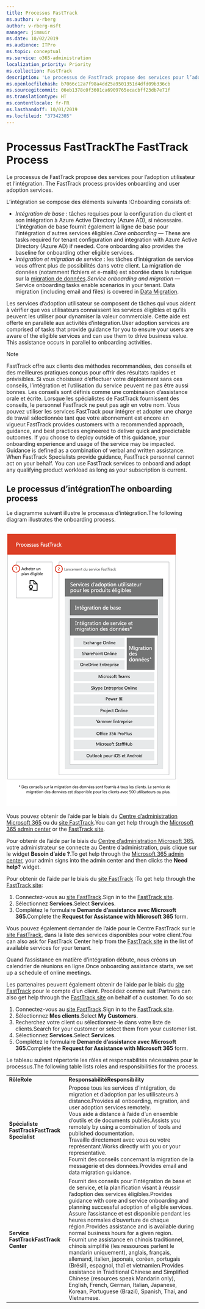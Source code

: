 ```yaml
---
title: Processus FastTrack
ms.author: v-rberg
author: v-rberg-msft
manager: jimmuir
ms.date: 10/02/2019
ms.audience: ITPro
ms.topic: conceptual
ms.service: o365-administration
localization_priority: Priority
ms.collection: FastTrack
description: 'Le processus de FastTrack propose des services pour l’adoption utilisateur et l’intégration. '
ms.openlocfilehash: b7066c12a7f98a4dd25a9501351d4dfd09b336cb
ms.sourcegitcommit: 06eb1378c0f3601ca6909765ecacbff23db7e71f
ms.translationtype: HT
ms.contentlocale: fr-FR
ms.lasthandoff: 10/01/2019
ms.locfileid: "37342305"
---
```

# <a name="the-fasttrack-process"></a><span data-ttu-id="4701c-103">Processus FastTrack</span><span class="sxs-lookup"><span data-stu-id="4701c-103">The FastTrack Process</span></span>

<span data-ttu-id="4701c-104">Le processus de FastTrack propose des services pour l’adoption utilisateur et l’intégration. </span><span class="sxs-lookup"><span data-stu-id="4701c-104">The FastTrack process provides onboarding and user adoption services.</span></span> 
  
<span data-ttu-id="4701c-105">L’intégration se compose des éléments suivants :</span><span class="sxs-lookup"><span data-stu-id="4701c-105">Onboarding consists of:</span></span>
  
- <span data-ttu-id="4701c-p101">*Intégration de base* : tâches requises pour la configuration du client et son intégration à Azure Active Directory (Azure AD), si nécessaire. L'intégration de base fournit également la ligne de base pour l'intégration d'autres services éligibles.</span><span class="sxs-lookup"><span data-stu-id="4701c-p101">*Core onboarding* — These are tasks required for tenant configuration and integration with Azure Active Directory (Azure AD) if needed. Core onboarding also provides the baseline for onboarding other eligible services.</span></span> 
- <span data-ttu-id="4701c-p102">*Intégration et migration de service* : les tâches d’intégration de service vous offrent plus de possibilités dans votre client. La migration de données (notamment fichiers et e-mails) est abordée dans la rubrique sur la [migration de données](O365-data-migration.md).</span><span class="sxs-lookup"><span data-stu-id="4701c-p102">*Service onboarding and migration* — Service onboarding tasks enable scenarios in your tenant. Data migration (including email and files) is covered in [Data Migration](O365-data-migration.md).</span></span> 
    
<span data-ttu-id="4701c-p103">Les services d’adoption utilisateur se composent de tâches qui vous aident à vérifier que vos utilisateurs connaissent les services éligibles et qu’ils peuvent les utiliser pour dynamiser la valeur commerciale. Cette aide est offerte en parallèle aux activités d’intégration.</span><span class="sxs-lookup"><span data-stu-id="4701c-p103">User adoption services are comprised of tasks that provide guidance for you to ensure your users are aware of the eligible services and can use them to drive business value. This assistance occurs in parallel to onboarding activities.</span></span>
  
> [!NOTE]
> <span data-ttu-id="4701c-p104">FastTrack offre aux clients des méthodes recommandées, des conseils et des meilleures pratiques conçus pour offrir des résultats rapides et prévisibles. Si vous choisissez d’effectuer votre déploiement sans ces conseils, l’intégration et l’utilisation du service peuvent ne pas être aussi bonnes. Les conseils sont définis comme une combinaison d’assistance orale et écrite. Lorsque les spécialistes de FastTrack fournissent des conseils, le personnel FastTrack ne peut pas agir en votre nom. Vous pouvez utiliser les services FastTrack pour intégrer et adopter une charge de travail sélectionnée tant que votre abonnement est encore en vigueur.</span><span class="sxs-lookup"><span data-stu-id="4701c-p104">FastTrack provides customers with a recommended approach, guidance, and best practices engineered to deliver quick and predictable outcomes. If you choose to deploy outside of this guidance, your onboarding experience and usage of the service may be impacted. Guidance is defined as a combination of verbal and written assistance. When FastTrack Specialists provide guidance, FastTrack personnel cannot act on your behalf. You can use FastTrack services to onboard and adopt any qualifying product workload as long as your subscription is current.</span></span> 
  
## <a name="the-onboarding-process"></a><span data-ttu-id="4701c-117">Le processus d’intégration</span><span class="sxs-lookup"><span data-stu-id="4701c-117">The onboarding process</span></span>

<span data-ttu-id="4701c-118">Le diagramme suivant illustre le processus d’intégration.</span><span class="sxs-lookup"><span data-stu-id="4701c-118">The following diagram illustrates the onboarding process.</span></span>
  
![Chronologie pour l’utilisation du service d’intégration](media/O365-Onboarding-Timeline.png)
  
<span data-ttu-id="4701c-120">Vous pouvez obtenir de l’aide par le biais du [Centre d’administration Microsoft 365](https://go.microsoft.com/fwlink/?linkid=2032704) ou du [site FastTrack](https://go.microsoft.com/fwlink/?linkid=780698).</span><span class="sxs-lookup"><span data-stu-id="4701c-120">You can get help through the [Microsoft 365 admin center](https://go.microsoft.com/fwlink/?linkid=2032704) or the [FastTrack site](https://go.microsoft.com/fwlink/?linkid=780698).</span></span> 

<span data-ttu-id="4701c-121">Pour obtenir de l’aide par le biais du [Centre d’administration Microsoft 365](https://go.microsoft.com/fwlink/?linkid=2032704), votre administrateur se connecte au Centre d’administration, puis clique sur le widget **Besoin d’aide ?**.</span><span class="sxs-lookup"><span data-stu-id="4701c-121">To get help through the [Microsoft 365 admin center](https://go.microsoft.com/fwlink/?linkid=2032704), your admin signs into the admin center and then clicks the **Need help?** widget.</span></span> 

<span data-ttu-id="4701c-122">Pour obtenir de l’aide par le biais du [site FastTrack](https://go.microsoft.com/fwlink/?linkid=780698) :</span><span class="sxs-lookup"><span data-stu-id="4701c-122">To get help through the [FastTrack site](https://go.microsoft.com/fwlink/?linkid=780698):</span></span> 
1.  <span data-ttu-id="4701c-123">Connectez-vous au [site FastTrack](https://go.microsoft.com/fwlink/?linkid=780698).</span><span class="sxs-lookup"><span data-stu-id="4701c-123">Sign in to the [FastTrack site](https://go.microsoft.com/fwlink/?linkid=780698).</span></span> 
2.  <span data-ttu-id="4701c-124">Sélectionnez **Services**.</span><span class="sxs-lookup"><span data-stu-id="4701c-124">Select **Services**.</span></span>
3.  <span data-ttu-id="4701c-125">Complétez le formulaire **Demande d’assistance avec Microsoft 365**.</span><span class="sxs-lookup"><span data-stu-id="4701c-125">Complete the **Request for Assistance with Microsoft 365** form.</span></span> 
  
 <span data-ttu-id="4701c-126">Vous pouvez également demander de l’aide pour le Centre FastTrack sur le [site FastTrack](https://go.microsoft.com/fwlink/?linkid=780698), dans la liste des services disponibles pour votre client.</span><span class="sxs-lookup"><span data-stu-id="4701c-126">You can also ask for FastTrack Center help from the [FastTrack site](https://go.microsoft.com/fwlink/?linkid=780698) in the list of available services for your tenant.</span></span> 
    
 <span data-ttu-id="4701c-127">Quand l’assistance en matière d’intégration débute, nous créons un calendrier de réunions en ligne.</span><span class="sxs-lookup"><span data-stu-id="4701c-127">Once onboarding assistance starts, we set up a schedule of online meetings.</span></span>
    
<span data-ttu-id="4701c-p105">Les partenaires peuvent également obtenir de l’aide par le biais du [site FastTrack](https://go.microsoft.com/fwlink/?linkid=780698) pour le compte d’un client. Procédez comme suit :</span><span class="sxs-lookup"><span data-stu-id="4701c-p105">Partners can also get help through the [FastTrack site](https://go.microsoft.com/fwlink/?linkid=780698) on behalf of a customer. To do so:</span></span>
1.  <span data-ttu-id="4701c-130">Connectez-vous au [site FastTrack](https://go.microsoft.com/fwlink/?linkid=780698).</span><span class="sxs-lookup"><span data-stu-id="4701c-130">Sign in to the [FastTrack site](https://go.microsoft.com/fwlink/?linkid=780698).</span></span> 
2.  <span data-ttu-id="4701c-131">Sélectionnez **Mes clients**.</span><span class="sxs-lookup"><span data-stu-id="4701c-131">Select **My Customers**.</span></span>
3.  <span data-ttu-id="4701c-132">Recherchez votre client ou sélectionnez-le dans votre liste de clients.</span><span class="sxs-lookup"><span data-stu-id="4701c-132">Search for your customer or select them from your customer list.</span></span>
4.  <span data-ttu-id="4701c-133">Sélectionnez **Services**.</span><span class="sxs-lookup"><span data-stu-id="4701c-133">Select **Services**.</span></span>
5.  <span data-ttu-id="4701c-134">Complétez le formulaire **Demande d’assistance avec Microsoft 365**.</span><span class="sxs-lookup"><span data-stu-id="4701c-134">Complete the **Request for Assistance with Microsoft 365** form.</span></span> 

<span data-ttu-id="4701c-135">Le tableau suivant répertorie les rôles et responsabilités nécessaires pour le processus.</span><span class="sxs-lookup"><span data-stu-id="4701c-135">The following table lists roles and responsibilities for the process.</span></span>
    
|||
|:-----|:-----|
|<span data-ttu-id="4701c-136">**Rôle**</span><span class="sxs-lookup"><span data-stu-id="4701c-136">**Role**</span></span> <br/> |<span data-ttu-id="4701c-137">**Responsabilité**</span><span class="sxs-lookup"><span data-stu-id="4701c-137">**Responsibility**</span></span> <br/> |
|<span data-ttu-id="4701c-138">**Spécialiste FastTrack**</span><span class="sxs-lookup"><span data-stu-id="4701c-138">**FastTrack Specialist**</span></span> <br/> |<span data-ttu-id="4701c-139">Propose tous les services d’intégration, de migration et d’adoption par les utilisateurs à distance.</span><span class="sxs-lookup"><span data-stu-id="4701c-139">Provides all onboarding, migration, and user adoption services remotely.</span></span>  <br/> <span data-ttu-id="4701c-140">Vous aide à distance à l’aide d’un ensemble d’outils et de documents publiés.</span><span class="sxs-lookup"><span data-stu-id="4701c-140">Assists you remotely by using a combination of tools and published documentation.</span></span> <br/> <span data-ttu-id="4701c-141">Travaille directement avec vous ou votre représentant.</span><span class="sxs-lookup"><span data-stu-id="4701c-141">Works directly with you or your representative.</span></span> <br/> <span data-ttu-id="4701c-142">Fournit des conseils concernant la migration de la messagerie et des données.</span><span class="sxs-lookup"><span data-stu-id="4701c-142">Provides email and data migration guidance.</span></span>|
|<span data-ttu-id="4701c-143">**Service FastTrack**</span><span class="sxs-lookup"><span data-stu-id="4701c-143">**FastTrack Center**</span></span>  <br/> |<span data-ttu-id="4701c-144">Fournit des conseils pour l’intégration de base et de service, et la planification visant à réussir l’adoption des services éligibles.</span><span class="sxs-lookup"><span data-stu-id="4701c-144">Provides guidance with core and service onboarding and planning successful adoption of eligible services.</span></span>  <br/> <span data-ttu-id="4701c-145">Assure l’assistance et est disponible pendant les heures normales d’ouverture de chaque région.</span><span class="sxs-lookup"><span data-stu-id="4701c-145">Provides assistance and is available during normal business hours for a given region.</span></span> <br/> <span data-ttu-id="4701c-146">Fournit une assistance en chinois traditionnel, chinois simplifié (les ressources parlent le mandarin uniquement), anglais, français, allemand, italien, japonais, coréen, portugais (Brésil), espagnol, thaï et vietnamien.</span><span class="sxs-lookup"><span data-stu-id="4701c-146">Provides assistance in Traditional Chinese and Simplified Chinese (resources speak Mandarin only), English, French, German, Italian, Japanese, Korean, Portuguese (Brazil), Spanish, Thai, and Vietnamese.</span></span>|


  

